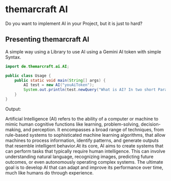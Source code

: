 # themarcraft AI
Do you want to implement AI in your Project, but it is just to hard?
## Presenting themarcraft AI
A simple way using a Library to use AI using a Gemini AI token with simple Syntax.
```Java
import de.themarcraft.ai.AI;

public class Usage {
    public static void main(String[] args) {
        AI test = new AI("youAiToken");
        System.out.println(test.newQuery("What is AI? In two short Paragraphs"));
    }
}
```
Output:

Artificial Intelligence (AI) refers to the ability of a computer or machine to mimic human cognitive functions like learning, problem-solving, decision-making, and perception. It encompasses a broad range of techniques, from rule-based systems to sophisticated machine learning algorithms, that allow machines to process information, identify patterns, and generate outputs that resemble intelligent behavior.At its core, AI aims to create systems that can perform tasks that typically require human intelligence. This can involve understanding natural language, recognizing images, predicting future outcomes, or even autonomously operating complex systems. The ultimate goal is to develop AI that can adapt and improve its performance over time, much like humans do through experience.
